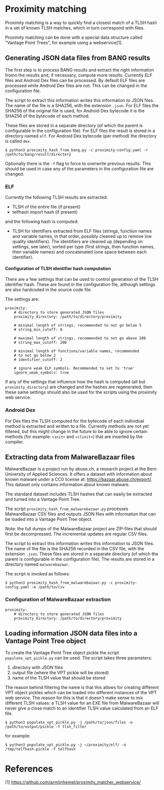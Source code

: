 # Proximity matching

Proximity matching is a way to quickly find a closest match of a TLSH hash in
a set of known TLSH matches, which in turn correspond with files.

Proximity matching can be done with a special data structure called "Vantage
Point Trees", for example using a webservice[1].

## Generating JSON data files from BANG results

The first step is to process BANG results and extract the right information
fromn the results and, if necessary, compute more results. Currently ELF files
and Android Dex files can be processed. By default ELF files are processed
while Android Dex files are not. This can be changed in the configuration
file.

The script to extract this information writes this information to JSON files.
The name of the file is a SHA256, with the extension `.json`. For ELF files
the SHA256 of the original file is used, for Android Dex bytecode it is the
SHA256 of the bytecode of each method.

These files are stored in a separate directory (of which the parent is
configurable in the configuration file). For ELF files the result is stored in
a directory named `elf`. For Android Dex bytecode (per method) the directory
is called `dex`.

```console
$ python3 proximity_hash_from_bang.py -c proximity-config.yaml -r /path/to/bang/result/directory
```

Optionally there is the `-f` flag to force to overwrite previous results. This
should be used in case any of the parameters in the configuration file are
changed.

### ELF

Currently the following TLSH results are extracted:

* TLSH of the entire file (if present)
* telfhash import hash (if present)

and the following hash is computed:

* TLSH for identifiers extracted from ELF files (strings, function names and
variable names, in that order, possibly cleaned up to remove low quality
identifiers). The identifiers are cleaned up (depending on settings, see
later), sorted per type (first strings, then function names, then variable
names) and concatenated (one space between each identifier).

#### Configuration of TLSH identifier hash computation

There are a few settings that can be used to control generation of the TLSH
identifier hash. These are found in the configuration file, although settings
are also hardcoded in the source code file.

The settings are:

```
proximity:
    # directory to store generated JSON files
    proximity_directory: /path/to/directory/proximity

    # minimal length of strings, recommended to not go below 5
    # string_min_cutoff: 8

    # maximal length of strings, recommended to not go above 200
    # string_max_cutoff: 200

    # minimal length of functions/variable names, recommended
    # to not go below 2
    # identifier_cutoff: 2

    # ignore weak ELF symbols. Recommended to set to 'true'
    ignore_weak_symbols: true
```

If any of the settings that influence how the hash is computed (all but
`proximity_directory`) are changed and the hashes are regenerated, then these
same settings should also be used for the scripts using the proximity web
service.

### Android Dex

For Dex files the TLSH computed for the bytecode of each individual method is
extracted and written to a file. Currently methods are not yet filtered, but
this might change in the future to be able to ignore certain methods (for
example: `<init>` and `<clinit>`) that are inserted by the compiler.

## Extracting data from MalwareBazaar files

MalwareBazaar is a project run by abuse.ch, a research project at the Bern
University of Applied Sciences. It offers a dataset with information about
known malware under a CC0 license at: <https://bazaar.abuse.ch/export/>. This
dataset only contains information about known malware.

The standard dataset includes TLSH hashes that can easily be extracted and
turned into a Vantage Point Tree.

The script `proximity_hash_from_malwarebazaar.py` processes MalwareBazaar
CSV files and outputs JSON files with information that can be loaded into a
Vantage Point Tree object.

Note: the full dumps of the MalwareBazaar project are ZIP-files that should
first be decompressed. The incremental updates are regular CSV files.

The script to extract this information writes this information to JSON files.
The name of the file is the SHA256 recorded in the CSV file, with the extension
`.json`. These files are stored in a separate directory (of which the parent is
configurable in the configuration file). The results are stored in a directory
named `malwarebazaar`.

The script is invoked as follows:

```console
$ python3 proximity_hash_from_malwarebazaar.py -c proximity-config.yaml -m /path/to/csv
```

### Configuration of MalwareBazaar extraction

```
proximity:
    # directory to store generated JSON files
    proximity_directory: /path/to/directory/proximity
```

## Loading information JSON data files into a Vantage Point Tree object

To create the Vantage Point Tree object pickle the script
`populate_vpt_pickle.py` can be used. The script takes three parameters:

1. directory with JSON files
2. output file (where the VPT pickle will be stored)
3. name of the TLSH value that should be stored

The reason behind filtering the name is that this allows for creating different
VPT object pickles which can be loaded into different instances of the VPT web
service. The reason for this is that it doesn't make sense to mix different
TLSH values: a TLSH value for an EXE file from MalwareBazaar will never give a
close match to an identifier TLSH value calculated from an ELF file.

```console
$ python3 populate_vpt_pickle.py -j /path/to/json/files -o /path/to/output/pickle -f tlsh_filter

```
for example:

```console
$ python3 populate_vpt_pickle.py -j ~/proximity/elf/ -o /tmp/telfhash.pickle -f telfhash
```

# References

[1] <https://github.com/armijnhemel/proximity_matcher_webservice/>
